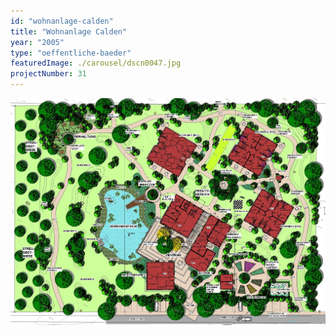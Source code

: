 ```yaml
---
id: "wohnanlage-calden"
title: "Wohnanlage Calden"
year: "2005"
type: "oeffentliche-baeder"
featuredImage: ./carousel/dscn0047.jpg
projectNumber: 31
---
```


![Entwurf](./images/31entwurf.jpg)